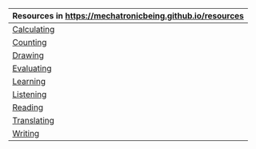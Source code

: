 | Resources in <https://mechatronicbeing.github.io/resources>                                      |
|--------------------------------------------------------------------------------------------------|
| [Calculating](https://mechatronicbeing.github.io/resources-calculating/)                         |
| [Counting](https://mechatronicbeing.github.io/resources-counting/)                               |
| [Drawing](https://mechatronicbeing.github.io/resources-drawing/)                                 | 
| [Evaluating](https://mechatronicbeing.github.io/resources-evaluating/)                           |
| [Learning](https://mechatronicbeing.github.io/resources-learning/)                               | 
| [Listening](https://mechatronicbeing.github.io/resources-listening/)                             | 
| [Reading](https://mechatronicbeing.github.io/resources-reading/)                                 | 
| [Translating](https://mechatronicbeing.github.io/resources-translating/)                         | 
| [Writing](https://mechatronicbeing.github.io/resources-writing/)                                 |



